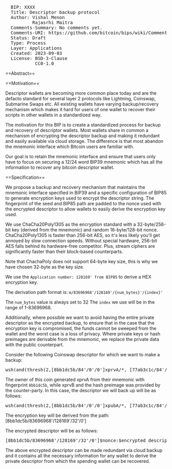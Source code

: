 <pre>
  BIP: XXXX
  Title: Descriptor backup protocol 
  Author: Vishal Menon <ishi@stackmate.org>
          Rajasrhi Maitra <raj@bitshala.org> 
  Comments-Summary: No comments yet.
  Comments-URI: https://github.com/bitcoin/bips/wiki/Comments:BIP-0128
  Status: Draft
  Type: Process
  Layer: Applications
  Created: 2023-09-03
  License: BSD-3-Clause
           CC0-1.0
</pre>

==Abstract==

==Motivation==

Descriptor wallets are becoming more common place today and are the defacto standard for several layer 2 protocols like Lightning,
Coinswap, Submarine Swaps etc. All existing wallets have varying backup/recovery mechanism which makes it hard for users of one wallet to 
recover their scripts in other wallets in a standardized way. 

The motivation for this BIP is to create a standardized process for backup and recovery of descriptor wallets.
Most wallets share in common a mechanism of encrypting the descriptor backup and making it redundant and easily available via cloud
storage. The difference is that most abandon the mnemonic interface which Bitcoin users are familiar with.

Our goal is to retain the mnemonic interface and ensure that users only have to focus on securing a 12/24 word BIP39 mnemonic which has all the 
information to recover any bitcoin descriptor wallet.

==Specification==

We propose a backup and recovery mechanism that maintains the mnemonic interface specified in BIP39 and a specific configuration
of BIP85 to generate encryption keys used to encrypt the descriptor string.
The fingerprint of the seed and BIP85 path are padded to the nonce used with the encrypted descriptor to allow wallets to easily derive the 
encryption key used. 

We use ChaCha20Poly1305 as the encryption standard with a 32-byte/256-bit key (derived from the mnemonic) and random 16-byte/128-bit nonce. 
ChaCha20Poly1305 is faster than 256-bit AES, so it's less likely you'll get annoyed by slow connection speeds. 
Without special hardware, 256-bit AES falls behind its hardware-free competitor. 
Plus, stream ciphers are significantly faster than their block-based counterparts.

Note that ChachaPoly does not support 64-byte key size, this is why we have chosen 32-byte as the key size. 

We use the `Application number: 128169' from BIP85` to derive a HEX encryption key.

The derivation path format is: `m/83696968'/128169'/{num_bytes}'/{index}'`

The `num_bytes` value is always set to 32 
The `index` we use will be in the range of 1-83696968.

Additionally, where possible we want to avoid having the entire private descriptor as the encrypted backup, to ensure that in the case 
that the encryption key is compromised, the funds cannot be sweeped from the wallet and the worst case is a loss of privacy. 
Where private keys or hash preimages are derivable from the mnemonic, we replace the private data with the public counterpart.

Consider the following Coinswap descriptor for which we want to make a backup:
<pre>
wsh(and(thresh(2,[8bb1dc5b/84'/0'/0']xprvA/*, [77ab3c1c/84'/0'/0']xprvB), hash160(preimage)))
</pre>
The owner of this coin generated xprvA from their mnemonic with fingerprint `8bb1dc5b`, while xprvB and the hash preimage was provided by the
counter-party. In this case, the descriptor we will back up will be as follows:
<pre>
wsh(and(thresh(2,[8bb1dc5b/84'/0'/0']xpubA/*, [77ab3c1c/84'/0'/0']xprvB), hash160(preimage)))
</pre>

The encryption key will be derived from the path: [8bb1dc5b/83696968'/128169'/32'/0']

The encrypted descriptor will be as follows:

<pre>
[8bb1dc5b/83696968'/128169'/32'/0']$nonce:$encrypted_descriptor
</pre>


The above encrypted descriptor can be made redundant via cloud backup and it contains all the necessary information 
for any wallet to derive the private descriptor from which the spending wallet can be recovered.

